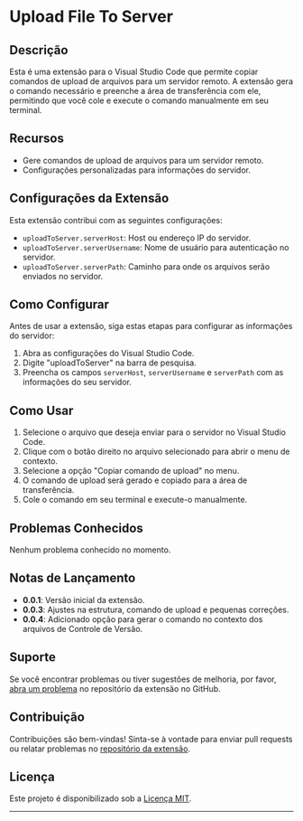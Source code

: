 # Upload File To Server

## Descrição

Esta é uma extensão para o Visual Studio Code que permite copiar comandos de upload de arquivos para um servidor remoto. A extensão gera o comando necessário e preenche a área de transferência com ele, permitindo que você cole e execute o comando manualmente em seu terminal.

## Recursos

- Gere comandos de upload de arquivos para um servidor remoto.
- Configurações personalizadas para informações do servidor.

## Configurações da Extensão

Esta extensão contribui com as seguintes configurações:

- `uploadToServer.serverHost`: Host ou endereço IP do servidor.
- `uploadToServer.serverUsername`: Nome de usuário para autenticação no servidor.
- `uploadToServer.serverPath`: Caminho para onde os arquivos serão enviados no servidor.

## Como Configurar

Antes de usar a extensão, siga estas etapas para configurar as informações do servidor:

1. Abra as configurações do Visual Studio Code.
2. Digite "uploadToServer" na barra de pesquisa.
3. Preencha os campos `serverHost`, `serverUsername` e `serverPath` com as informações do seu servidor.

## Como Usar

1. Selecione o arquivo que deseja enviar para o servidor no Visual Studio Code.
2. Clique com o botão direito no arquivo selecionado para abrir o menu de contexto.
3. Selecione a opção "Copiar comando de upload" no menu.
4. O comando de upload será gerado e copiado para a área de transferência.
5. Cole o comando em seu terminal e execute-o manualmente.

## Problemas Conhecidos

Nenhum problema conhecido no momento.

## Notas de Lançamento

- **0.0.1**: Versão inicial da extensão.
- **0.0.3**: Ajustes na estrutura, comando de upload e pequenas correções.
- **0.0.4**: Adicionado opção para gerar o comando no contexto dos arquivos de Controle de Versão.

## Suporte

Se você encontrar problemas ou tiver sugestões de melhoria, por favor, [abra um problema](https://github.com/42-Desenvolvimento/upload-file-to-server/issues) no repositório da extensão no GitHub.

## Contribuição

Contribuições são bem-vindas! Sinta-se à vontade para enviar pull requests ou relatar problemas no [repositório da extensão](https://github.com/42-Desenvolvimento/upload-file-to-server).

## Licença

Este projeto é disponibilizado sob a [Licença MIT](LICENSE).

---
